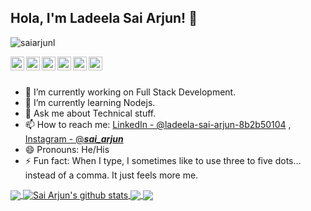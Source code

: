 ## Hola, I'm Ladeela Sai Arjun! 👋

<p align="left"> <img src="https://komarev.com/ghpvc/?username=saiarjunl&label=Views&color=blue&style=plastic" alt="saiarjunl" /> </p>

<a href="https://twitter.com/saiarjunl">
  <img align="left" alt="Sai Arjun's Twitter" width="22px" src="https://cdn.jsdelivr.net/npm/simple-icons@v3/icons/twitter.svg" />
</a>
<a href="https://linkedin.com/in/ladeela-sai-arjun-8b2b50104">
  <img align="left" alt="Sai Arjun's Linkdein" width="22px" src="https://cdn.jsdelivr.net/npm/simple-icons@v3/icons/linkedin.svg" />
</a>
<a href="https://github.com/saiarjunl">
  <img align="left" alt="Sai Arjun's Github" width="22px" src="https://cdn.jsdelivr.net/npm/simple-icons@v3/icons/github.svg" />
</a>
<a href="https://t.me/sai_arjun_ladeela">
  <img align="left" alt="Sai Arjun's Telegram" width="22px" src="https://cdn.jsdelivr.net/npm/simple-icons@v3/icons/telegram.svg" />
</a>
<a href="https://instagram.com/___sai_arjun___/">
  <img align="left" alt="Sai Arjun's Instagram" width="22px" src="https://cdn.jsdelivr.net/npm/simple-icons@v3/icons/instagram.svg" />
</a>
<a href="https://www.facebook.com/lsasaiarjun/">
  <img align="left" alt="Sai Arjun's Facebook" width="22px" src="https://cdn.jsdelivr.net/npm/simple-icons@v3/icons/facebook.svg" />
</a>
<br/>
<br/>


- 🔭 I’m currently working on Full Stack Development.
- 🌱 I’m currently learning Nodejs.
- 💬 Ask me about Technical stuff.
- 📫 How to reach me: [LinkedIn - @ladeela-sai-arjun-8b2b50104](https://linkedin.com/in/ladeela-sai-arjun-8b2b50104) , [Instagram - @___sai_arjun___](https://instagram.com/___sai_arjun___/)
- 😄 Pronouns: He/His
- ⚡ Fun fact: When I type, I sometimes like to use three to five dots…instead of a comma. It just feels more me.



<a href="https://github.com/saiarjunl">
  <img align="center" src="https://github-readme-stats.vercel.app/api/top-langs/?username=saiarjunl&theme=light&hide_langs_below=1" />
</a>
<a href="https://github.com/saiarjunl">
 <img align="center" src="https://github-readme-stats.vercel.app/api?username=saiarjunl&show_icons=true&theme=light&line_height=27" alt="Sai Arjun's github stats"/>
</a>
<a href="https://github.com/saiarjunl/U-Blog">
  <img align="center" src="https://github-readme-stats.vercel.app/api/pin/?username=saiarjunl&repo=U-Blog&theme=light" />

</a>
<a href="https://github.com/saiarjunl/Flight-Reservation-System">
 <img align="center" src="https://github-readme-stats.vercel.app/api/pin/?username=saiarjunl&repo=Flight-Reservation-System&theme=light" />
</a>





